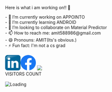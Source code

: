 
Here is what i am working on!! 👋
 

<!--
**Amit588986/Amit588986** is a ✨ _special_ ✨ repository because its `README.md` (this file) appears on your GitHub profile.--!>

- 🔭 I’m currently working on APPOINTO<br>
- 🌱 I’m currently learning ANDROID<br>
- 👯 I’m looking to collaborate on Material Predictor<br>
- 📫 How to reach me: amit588986@gmail.com<br>
- 😄 Pronouns: AMIT(Its's obvious.)<br>
- ⚡ Fun fact: I'm not a cs grad<br><br>
<img src="https://github.com/Amit588986/Amit588986/blob/main/linkedin.png" height="50" width="50"><img src="https://github.com/Amit588986/Amit588986/blob/main/fb.png" height="50" width="50">


<img src="https://github-readme-stats.vercel.app/api?username=Amit588986&&show_icons=true&title_color=FFFFFF&icon_color=FFFFFF&text_color=FFFFFF&bg_color=7F98BDD7"/>
<br>

VISITORS COUNT<br><br>
<img align="left" src = "https://profile-counter.glitch.me/Amit588986/count.svg" alt ="Loading">
